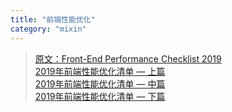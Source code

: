 ```yaml
---
title: "前端性能优化"
category: "mixin"
---
```


> [原文：Front-End Performance Checklist 2019](https://www.smashingmagazine.com/2019/01/front-end-performance-checklist-2019-pdf-pages/)  
> [2019年前端性能优化清单 — 上篇](https://juejin.im/post/5c46cbaee51d453f45612a2c)  
> [2019年前端性能优化清单 — 中篇](https://juejin.im/post/5c471eaff265da616d547c8c)  
> [2019年前端性能优化清单 — 下篇](https://juejin.im/post/5c473cdae51d45518d4701ff)  